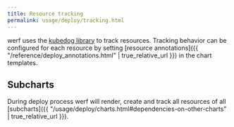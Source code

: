 ```yaml
---
title: Resource tracking
permalink: usage/deploy/tracking.html
---
```


werf uses the [kubedog library](https://github.com/werf/kubedog) to track resources. Tracking behavior can be configured for each resource by setting [resource annotations]({{ "/reference/deploy_annotations.html" | true_relative_url }}) in the chart templates.

## Subcharts

During deploy process werf will render, create and track all resources of all [subcharts]({{ "/usage/deploy/charts.html#dependencies-on-other-charts" | true_relative_url }}).

